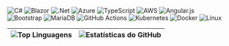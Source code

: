 ![C#](https://img.shields.io/badge/c%23-%235C2D91.svg?style=flat&logo=csharp&logoColor=white) 
![Blazor](https://img.shields.io/badge/blazor-%235C2D91.svg?style=flat&logo=blazor&logoColor=white) 
![.Net](https://img.shields.io/badge/.NET-%235C2D91?style=flat&logo=.net&logoColor=white) 
![Azure](https://img.shields.io/badge/azure-%230072C6.svg?style=flat&logo=microsoftazure&logoColor=white) 
![TypeScript](https://img.shields.io/badge/typescript-%23007ACC.svg?style=flat&logo=typescript&logoColor=white) 
![AWS](https://img.shields.io/badge/AWS-%23FF9900.svg?style=flat&logo=amazon-aws&logoColor=white) 
![Angular.js](https://img.shields.io/badge/angular.js-%23E23237.svg?style=flat&logo=angularjs&logoColor=white) 
![Bootstrap](https://img.shields.io/badge/bootstrap-%238511FA.svg?style=flat&logo=bootstrap&logoColor=white) 
![MariaDB](https://img.shields.io/badge/MariaDB-003545?style=flat&logo=mariadb&logoColor=white) 
![GitHub Actions](https://img.shields.io/badge/github%20actions-%232671E5.svg?style=flat&logo=githubactions&logoColor=white) 
![Kubernetes](https://img.shields.io/badge/kubernetes-%23326ce5.svg?style=flat&logo=kubernetes&logoColor=white) 
![Docker](https://img.shields.io/badge/docker-%230db7ed.svg?style=flat&logo=docker&logoColor=white) 
![Linux](https://img.shields.io/badge/Linux-FCC624?style=flat&logo=linux&logoColor=black)

| ![Top Linguagens](https://github-readme-stats.vercel.app/api/top-langs/?username=thicoding&layout=compact&theme=dark&hide_border=true&langs_count=8&custom_title=Linguagens%20Mais%20Usadas&exclude_repo=repo1,repo2) | ![Estatísticas do GitHub](https://github-readme-stats.vercel.app/api?username=thicoding&show_icons=true&theme=dark&hide_border=true&include_all_commits=true&count_private=true&custom_title=Estatísticas%20do%20GitHub&hide=issues,contribs&line_height=24) |
|-------------------------------------------------------------------------------------------------------------------------------------------------------|---------------------------------------------------------------------------------------------------------------------------------------------------------------------------------------------|
